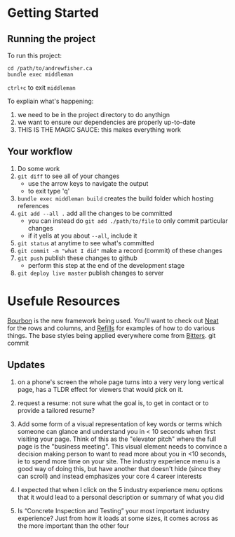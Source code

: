Getting Started
===============

Running the project
-------------------

To run this project:

    cd /path/to/andrewfisher.ca
    bundle exec middleman

`ctrl+c` to exit `middleman`

To expliain what's happening:

  1. we need to be in the project directory to do anythign
  2. we want to ensure our dependencies are properly up-to-date
  3. THIS IS THE MAGIC SAUCE: this makes everything work

Your workflow
-------------

  1. Do some work
  2. `git diff` to see all of your changes
     - use the arrow keys to navigate the output
     - to exit type 'q'
  3. `bundle exec middleman build` creates the build folder which hosting references
  4. `git add --all .` add all the changes to be committed
     - you can instead do `git add ./path/to/file` to only commit particular changes
     - if it yells at you about `--all`, include it
  5. `git status` at anytime to see what's committed
  6. `git commit -m "what I did"` make a record (commit) of these changes
  7. `git push` publish these changes to github
     - perform this step at the end of the development stage
  8. `git deploy live master` publish changes to server

Usefule Resources
=================

[Bourbon](http://bourbon.io/) is the new framework being used. You'll want to check out [Neat](http://neat.bourbon.io/) for the rows and columns, and [Refills](http://refills.bourbon.io/) for examples of how to do various things. The base styles being applied everywhere come from [Bitters](http://bitters.bourbon.io/).
git commit

Updates
-------

1) on a phone's screen the whole page turns into a very very long vertical page, has a TLDR effect for viewers that would pick on it.

2) request a resume: not sure what the goal is, to get in contact or to provide a tailored resume?

3) Add some form of a visual representation of key words or terms which someone can glance and understand you in < 10 seconds when first visiting your page. Think of this as the "elevator pitch" where the full page is the "business meeting". This visual element needs to convince a decision making person to want to read more about you in <10 seconds, ie to spend more time on your site. The industry experience menu is a good way of doing this, but have another that doesn't hide (since they can scroll) and instead emphasizes your core 4 career interests

4) I expected that when I click on the 5 industry experience menu options that it would lead to a personal description or summary of what you did

5) Is “Concrete Inspection and Testing” your most important industry experience? Just from how it loads at some sizes, it comes across as the more important than the other four

